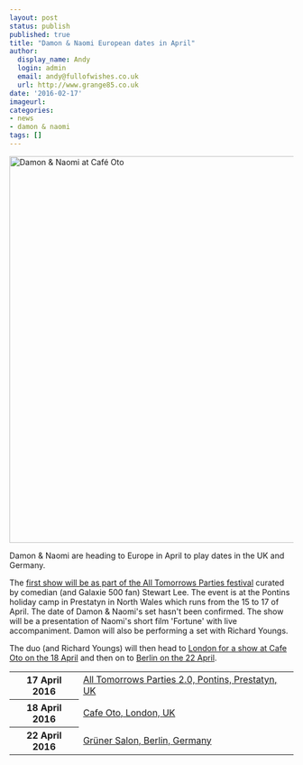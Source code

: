 ```yaml
---
layout: post
status: publish
published: true
title: "Damon & Naomi European dates in April"
author:
  display_name: Andy
  login: admin
  email: andy@fullofwishes.co.uk
  url: http://www.grange85.co.uk
date: '2016-02-17'
imageurl:
categories:
- news
- damon & naomi
tags: []
---
```

<a data-flickr-embed="true"  href="https://www.flickr.com/photos/grange85/14030836219/in/photolist-nnRGMi-niWSor-nmYjYW-egpvn3-dQekJ1-dPR77r-dPR7a6-dPWH1m-dPWH4o-dPR7kR-dPQFZn-dPWhUE-aYtfKF-aYtga6-aU2U5H-aU2TY2-aU2TJV-9GFEp6-9GqTu5-92XNmc-5SKhQz-aU2TRx-9LjNR6-9LjPqH-9GJwH7-9GFEdk-9GJwMY-9GFEik-9GFEaK-9GnZdT-9GnZar-9GnZiM-9yPo2G-92XNug-931V7j-931V37-931UUJ-82imf8-7YkaUJ-7XNeqw-7XNfrA-7XJYaB-7XNdms-7XJW5a-7XJVvx-7Ah21G-7AdeTr-6VxXup-6VBZK7-6VxWL8" title="Damon & Naomi at Café Oto"><img class="aligncenter" src="https://farm3.staticflickr.com/2903/14030836219_82d2b8ba33_b.jpg" width="1024" height="685" alt="Damon & Naomi at Café Oto"></a>
<p class="lead">Damon & Naomi are heading to Europe in April to play dates in the UK and Germany.</p>
<p>The <a href="/database/damon-and-naomi/shows/2016/2016-04-17-damon-and-naomi-all-tomorrows-parties-pontins-prestatyn-uk/">first show will be as part of the All Tomorrows Parties festival</a> curated by comedian (and Galaxie 500 fan) Stewart Lee. The event is at the Pontins holiday camp in Prestatyn in North Wales which runs from the 15 to 17 of April. The date of Damon & Naomi's set hasn't been confirmed. The show will be a presentation of Naomi's short film 'Fortune' with live accompaniment. Damon will also be performing a set with Richard Youngs.</p>

<p>The duo (and Richard Youngs) will then head to <a href="/database/damon-and-naomi/shows/2016/2016-04-18-damon-and-naomi-cafe-oto-london-uk/">London for a show at Cafe Oto on the 18 April</a> and then on to <a href="/database/damon-and-naomi/shows/2016/2016-04-22-damon-and-naomi-gruner-salon-berlin-germany/">Berlin on the 22 April</a>.</p>
<table class="table table-striped">
        <tbody><tr>
        <th class="col-md-4">17 April 2016</th>
        <td class="col-md-8"><a href="/database/damon-and-naomi/shows/2016/2016-04-17-damon-and-naomi-all-tomorrows-parties-pontins-prestatyn-uk/">All Tomorrows Parties 2.0, Pontins, Prestatyn, UK</a></td>
        </tr>
        <tr>
        <th class="col-md-4">18 April 2016</th>
        <td class="col-md-8"><a href="/database/damon-and-naomi/shows/2016/2016-04-18-damon-and-naomi-cafe-oto-london-uk/">Cafe Oto, London, UK</a></td>
        </tr>
        <tr>
        <th class="col-md-4">22 April 2016</th>
        <td class="col-md-8"><a href="/database/damon-and-naomi/shows/2016/2016-04-22-damon-and-naomi-gruner-salon-berlin-germany/">Grüner Salon, Berlin, Germany</a></td>
        </tr>
</tbody></table>


